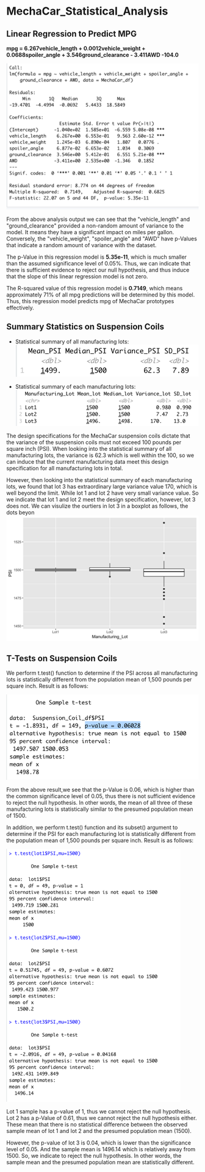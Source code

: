 # MechaCar_Statistical_Analysis

## Linear Regression to Predict MPG
<b>mpg = 6.267vehicle_length + 0.0012vehicle_weight + 0.0688spoiler_angle + 3.546ground_clearance - 3.411AWD  -104.0</b>

 ![](Resources/images/linearreg.png)

From the above analysis output we can see that the "vehicle_length" and "ground_clearance" provided a non-random amount of variance to the model. It means they have a significant impact on miles per gallon. Conversely, the "vehicle_weight", "spoiler_angle" and "AWD" have p-Values that indicate a random amount of variance with the dataset.

The p-Value in this regression model is <b>5.35e-11</b>, which is much smaller than the assumed significance level of 0.05%. Thus, we can indicate that there is sufficient evidence to reject our null hypothesis, and thus induce that the slope of this linear regression model is not zero.

The R-squared value of this regression model is <b>0.7149</b>, which means approximately 71% of all mpg predictions will be determined by this model. Thus, this regression model predicts mpg of MechaCar prototypes effectively.

## Summary Statistics on Suspension Coils

* Statistical summary of all manufacturing lots:
 ![](Resources/images/summaryall.png)

* Statistical summary of each manufacturing lots:
 ![](Resources/images/summarylot.png)

The design specifications for the MechaCar suspension coils dictate that the variance of the suspension coils must not exceed 100 pounds per square inch (PSI). When looking into the statistical summary of all manufacturing lots, the variance is 62.3 which is well within the 100, so we can induce that the  current manufacturing data meet this design specification for all manufacturing lots in total.

However, then looking into the statistical summary of each manufacturing lots, we found that lot 3 has extraordinary large variance value 170, which is well beyond the limit. While lot 1 and lot 2 have very small variance value. So we indicate that lot 1 and lot 2 meet the design specification, however, lot 3 does not. We can visulize the ourtiers in lot 3 in a boxplot as follows, the dots beyon
 ![](Resources/images/boxplotlot.png)

## T-Tests on Suspension Coils

We perform t.test() function to determine if the PSI across all manufacturing lots is statistically different from the population mean of 1,500 pounds per square inch. Result is as follows:

 ![](Resources/images/ttestall.png)

From the above result,we see that the p-Value is 0.06, which is higher than the common significance level of 0.05, thus there is not sufficient evidence to reject the null hypothesis. In other words, the mean of all three of these manufacturing lots is statistically similar to the presumed population mean of 1500.

In addition, we perform t.test() function and its subset() argument to determine if the PSI for each manufacturing lot is statistically different from the population mean of 1,500 pounds per square inch.  Result is as follows:

![](Resources/images/ttestlot.png)

Lot 1 sample has a p-value of 1, thus we cannot reject the null hypothesis. Lot 2 has a p-Value of 0.61, thus we cannot reject the null hypothesis either. These mean that there is no statistical difference between the observed sample mean of lot 1 and lot 2 and the presumed population mean (1500).

However, the p-value of lot 3 is 0.04, which is lower than the significance level of 0.05. And the sample mean is 1496.14 which is relatively away from 1500. So, we indicate to reject the null hypothesis. In other words, the sample mean and the presumed population mean are statistically different.


